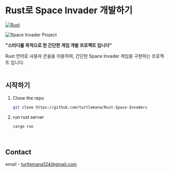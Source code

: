 # Rust로 Space Invader 개발하기

 [![Rust][Rust]][Rust-url]
<br/>



<!-- ABOUT THE PROJECT -->

![Space Invader Project](https://github.com/turtlemana/Rust-Space-Invaders/assets/75458741/0e502d85-a8ee-419a-af5a-84067edb4d17)

**"스터디를 목적으로 한 간단한 게임 개발 프로젝트 입니다"**

Rust 언어로 사용자 콘솔을 이용하여, 간단한 Space Invader 게임을 구현하는 프로젝트 입니다. 
<br/>
<br/>

## 시작하기

1. Clone the repo
   ```sh
   git clone https://github.com/turtlemana/Rust-Space-Invaders
   ```
2. run rust server
   ```sh
   cargo run
   ```



<br/>


<!-- CONTACT -->
## Contact

email - turtlemana124@gmail.com



<br/>
<br/>

<!-- MARKDOWN LINKS & IMAGES -->
<!-- https://www.markdownguide.org/basic-syntax/#reference-style-links -->
[contributors-shield]: https://img.shields.io/github/contributors/othneildrew/Best-README-Template.svg?style=for-the-badge
[contributors-url]: https://github.com/othneildrew/Best-README-Template/graphs/contributors
[forks-shield]: https://img.shields.io/github/forks/othneildrew/Best-README-Template.svg?style=for-the-badge
[forks-url]: https://github.com/othneildrew/Best-README-Template/network/members
[stars-shield]: https://img.shields.io/github/stars/othneildrew/Best-README-Template.svg?style=for-the-badge
[stars-url]: https://github.com/othneildrew/Best-README-Template/stargazers
[issues-shield]: https://img.shields.io/github/issues/othneildrew/Best-README-Template.svg?style=for-the-badge
[issues-url]: https://github.com/othneildrew/Best-README-Template/issues
[license-shield]: https://img.shields.io/github/license/othneildrew/Best-README-Template.svg?style=for-the-badge
[license-url]: https://github.com/othneildrew/Best-README-Template/blob/master/LICENSE.txt
[linkedin-shield]: https://img.shields.io/badge/-LinkedIn-black.svg?style=for-the-badge&logo=linkedin&colorB=555
[linkedin-url]: https://linkedin.com/in/othneildrew
[product-screenshot]: images/screenshot.png
[Next.js]: https://img.shields.io/badge/Next.js-000000?style=flat-square&logo=Next.js&logoColor=white
[Next-url]: https://nextjs.org/
[Rust]: https://img.shields.io/badge/Rust-FFA500?style=flat-square&logo=Rust&logoColor=black
[Rust-url]: https://rustlang.org/
[TypeScript]:https://img.shields.io/badge/Typescript-3178C6?style=flat-square&logo=Typescript&logoColor=white
[TypeScript-url]:https://typescriptlang.org
[Vue.js]: https://img.shields.io/badge/Vue.js-35495E?style=for-the-badge&logo=vuedotjs&logoColor=4FC08D
[Vue-url]: https://vuejs.org/
[Angular.io]: https://img.shields.io/badge/Angular-DD0031?style=for-the-badge&logo=angular&logoColor=white
[Angular-url]: https://angular.io/
[Svelte.dev]: https://img.shields.io/badge/Svelte-4A4A55?style=for-the-badge&logo=svelte&logoColor=FF3E00
[Svelte-url]: https://svelte.dev/
[Laravel.com]: https://img.shields.io/badge/Laravel-FF2D20?style=for-the-badge&logo=laravel&logoColor=white
[Laravel-url]: https://laravel.com
[Bootstrap.com]: https://img.shields.io/badge/Bootstrap-563D7C?style=for-the-badge&logo=bootstrap&logoColor=white
[Bootstrap-url]: https://getbootstrap.com
[JQuery.com]: https://img.shields.io/badge/jQuery-0769AD?style=for-the-badge&logo=jquery&logoColor=white
[JQuery-url]: https://jquery.com 
